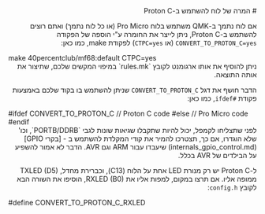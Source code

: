 <div dir="rtl" markdown="1">
# המרה של לוח להשתמש ב-Proton C

אם לוח נתמך ב-QMK משתמש בלוח Pro Micro (או כל לוח נתמך) ואתם רוצים להשתמש ב-Proton C, ניתן לייצר את החומרה ע"י הוספה של הפקודה `CONVERT_TO_PROTON_C=yes` (או `CTPC=yes`) לפקודת make, כמו כאן:
<div dir="ltr">
    make 40percentclub/mf68:default CTPC=yes
</div>
ניתן להוסיף את אותו ארגומנט לקובץ `rules.mk` במיפוי המקשים שלכם, שתיצור את אותה התוצאה.

הדבר חושף את דגל `CONVERT_TO_PROTON_C` שניתן להשתמש בו בקוד שלכם באמצעות פקודת `#ifdef`, כמו כאן:
<div dir="ltr">
    #ifdef CONVERT_TO_PROTON_C
        // Proton C code
    #else
        // Pro Micro code
    #endif
</div>
לפני שתצליחו לקמפל, יכול להיות שתקבלו שגיאות שונות לגבי `PORTB/DDRB`, וכו' שלא הוגדרו, אם כך, תצטרכו להמיר את קודי המקלדת להשתמש ב - [בקרי GPIO](internals_gpio_control.md) שיעבדו עבור ARM וגם AVR. הדבר לא אמור להשפיע על הבילדים של AVR בכלל.

ל-Proton C יש רק מנורת LED אחת על הלוח (C13), וכברירת מחדל, TXLED (D5) ממופה אליו. אם תרצו במקום, למפות אליו את  RXLED (B0), הוסיפו את השורה הבא לקובץ `config.h`:
<div dir="ltr">
    #define CONVERT_TO_PROTON_C_RXLED
</div>
</div>